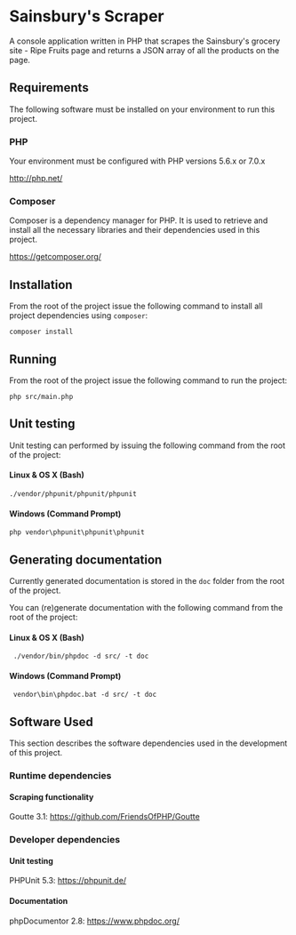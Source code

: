 # Sainsbury's Scraper

A console application written in PHP that scrapes the Sainsbury's grocery site - Ripe Fruits page and returns a JSON array of all the products on the page.

## Requirements
The following software must be installed on your environment to run this project.

### PHP
Your environment must be configured with PHP versions 5.6.x or 7.0.x

http://php.net/

### Composer

Composer is a dependency manager for PHP. It is used to retrieve and install all the necessary libraries and their dependencies used in this project.

https://getcomposer.org/

## Installation

From the root of the project issue the following command to install all project dependencies using `composer`:

`composer install`

## Running

From the root of the project issue the following command to run the project:

`php src/main.php`

## Unit testing
Unit testing can performed by issuing the following command from the root of the project:

#### Linux & OS X (Bash)

`./vendor/phpunit/phpunit/phpunit`

#### Windows (Command Prompt)

`php vendor\phpunit\phpunit\phpunit`

## Generating documentation

Currently generated documentation is stored in the `doc` folder from the root of the project.

You can (re)generate documentation with the following command from the root of the project:

#### Linux & OS X (Bash)

` ./vendor/bin/phpdoc -d src/ -t doc`

#### Windows (Command Prompt)

` vendor\bin\phpdoc.bat -d src/ -t doc`

## Software Used

This section describes the software dependencies used in the development of this project.

### Runtime dependencies

#### Scraping functionality
Goutte 3.1:  https://github.com/FriendsOfPHP/Goutte

### Developer dependencies

#### Unit testing

PHPUnit 5.3: https://phpunit.de/

#### Documentation
phpDocumentor 2.8:  https://www.phpdoc.org/
